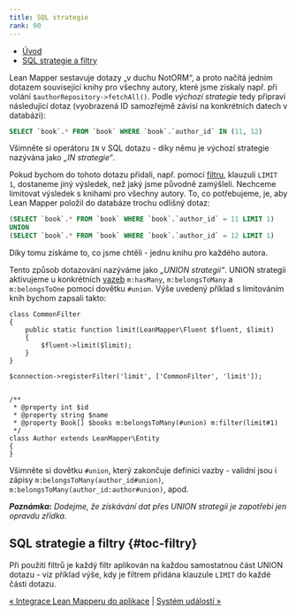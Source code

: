 ```yaml
---
title: SQL strategie
rank: 90
---
```


* [Úvod](#page-title)
* [SQL strategie a filtry](#toc-filtry)


Lean Mapper sestavuje dotazy „v duchu NotORM“, a proto načítá jedním dotazem související knihy pro všechny autory, které jsme získaly např. při volání `$authorRepository->fetchAll()`. Podle *výchozí strategie* tedy připraví následující dotaz (vyobrazená ID samozřejmě závisí na konkrétních datech v databázi):

``` sql
SELECT `book`.* FROM `book` WHERE `book`.`author_id` IN (11, 12)
```

Všimněte si operátoru `IN` v SQL dotazu - díky němu je výchozí strategie nazývána jako *„IN strategie“*.

Pokud bychom do tohoto dotazu přidali, např. pomocí [filtru](../filtry/), klauzuli `LIMIT 1`, dostaneme jiný výsledek, než jaký jsme původně zamýšleli. Nechceme limitovat výsledek s knihami pro všechny autory. To, co potřebujeme, je, aby Lean Mapper položil do databáze trochu odlišný dotaz:

``` sql
(SELECT `book`.* FROM `book` WHERE `book`.`author_id` = 11 LIMIT 1)
UNION
(SELECT `book`.* FROM `book` WHERE `book`.`author_id` = 12 LIMIT 1)
```

Díky tomu získáme to, co jsme chtěli - jednu knihu pro každého autora.

Tento způsob dotazování nazýváme jako *„UNION strategii“*. UNION strategii aktivujeme u konkrétních [vazeb](../entity/#toc-vazby-v-anotacich) `m:hasMany`, `m:belongsToMany` a `m:belongsToOne` pomocí dovětku `#union`. Výše uvedený příklad s limitováním knih bychom zapsali takto:

``` php?start_inline=1
class CommonFilter
{
	public static function limit(LeanMapper\Fluent $fluent, $limit)
	{
		$fluent->limit($limit);
	}
}

$connection->registerFilter('limit', ['CommonFilter', 'limit']);


/**
 * @property int $id
 * @property string $name
 * @property Book[] $books m:belongsToMany(#union) m:filter(limit#1)
 */
class Author extends LeanMapper\Entity
{
}
```

Všimněte si dovětku `#union`, který zakončuje definici vazby - validní jsou i zápisy `m:belongsToMany(author_id#union)`, `m:belongsToMany(author_id:author#union)`, apod.


***Poznámka:** Dodejme, že získávání dat přes UNION strategii je zapotřebí jen opravdu zřídka.*


## SQL strategie a filtry {#toc-filtry}

Při použití filtrů je každý filtr aplikován na každou samostatnou část UNION dotazu - viz příklad výše, kdy je filtrem přidána klauzule `LIMIT` do každé části dotazu.


[« Integrace Lean Mapperu do aplikace](/cs/docs/integrace-do-aplikace/) | [Systém událostí »](/cs/docs/system-udalosti/)

